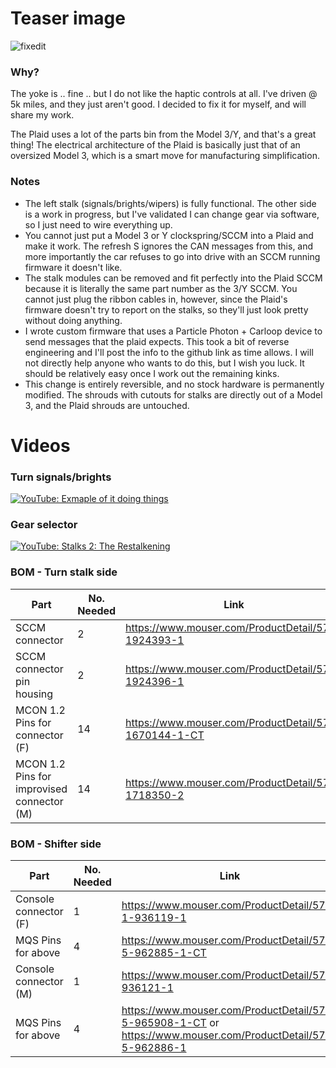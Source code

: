 # Teaser image
![fixedit](https://user-images.githubusercontent.com/1096409/136587337-c3030eec-17dc-487b-97b4-d6835abfb37c.jpg)

### Why?
The yoke is .. fine .. but I do not like the haptic controls at all. I've driven @ 5k miles, and they just aren't good. I decided to fix it for myself, and will share my work.

The Plaid uses a lot of the parts bin from the Model 3/Y, and that's a great thing! The electrical architecture of the Plaid is basically just that of an oversized Model 3, which is a smart move for manufacturing simplification.

### Notes
* The left stalk (signals/brights/wipers) is fully functional. The other side is a work in progress, but I've validated I can change gear via software, so I just need to wire everything up.
* You cannot just put a Model 3 or Y clockspring/SCCM into a Plaid and make it work. The refresh S ignores the CAN messages from this, and more importantly the car refuses to go into drive with an SCCM running firmware it doesn't like.
* The stalk modules can be removed and fit perfectly into the Plaid SCCM because it is literally the same part number as the 3/Y SCCM. You cannot just plug the ribbon cables in, however, since the Plaid's firmware doesn't try to report on the stalks, so they'll just look pretty without doing anything.
* I wrote custom firmware that uses a Particle Photon + Carloop device to send messages that the plaid expects. This took a bit of reverse engineering and I'll post the info to the github link as time allows. I will not directly help anyone who wants to do this, but I wish you luck. It should be relatively easy once I work out the remaining kinks.
* This change is entirely reversible, and no stock hardware is permanently modified. The shrouds with cutouts for stalks are directly out of a Model 3, and the Plaid shrouds are untouched.

# Videos
### Turn signals/brights
[![YouTube: Exmaple of it doing things](https://img.youtube.com/vi/6T2n5DXqf1k/0.jpg)](https://www.youtube.com/watch?v=6T2n5DXqf1k)
### Gear selector
[![YouTube: Stalks 2: The Restalkening](https://img.youtube.com/vi/aiFW8M5Xy0Q/0.jpg)](https://www.youtube.com/watch?v=aiFW8M5Xy0Q)

### BOM - Turn stalk side
|Part|No. Needed|Link|
|-----|-----|-----|
|SCCM connector|2|https://www.mouser.com/ProductDetail/571-1924393-1|
|SCCM connector pin housing|2|https://www.mouser.com/ProductDetail/571-1924396-1|
|MCON 1.2 Pins for connector (F)|14|https://www.mouser.com/ProductDetail/571-1670144-1-CT|
|MCON 1.2 Pins for improvised connector (M)|14|https://www.mouser.com/ProductDetail/571-1718350-2|


### BOM - Shifter side
|Part|No. Needed|Link|
|-----|-----|-----|
|Console connector (F)|1|https://www.mouser.com/ProductDetail/571-1-936119-1|
|MQS Pins for above|4|https://www.mouser.com/ProductDetail/571-5-962885-1-CT|
|Console connector (M)|1|https://www.mouser.com/ProductDetail/571-936121-1|
|MQS Pins for above|4|https://www.mouser.com/ProductDetail/571-5-965908-1-CT or https://www.mouser.com/ProductDetail/571-5-962886-1|





